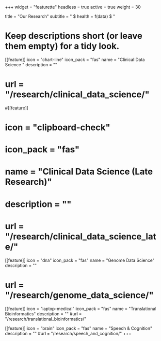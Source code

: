 +++
widget = "featurette"
headless = true
active = true
weight = 30

title = "Our Research"
subtitle = " $ health = f(data) $ "



# Keep descriptions short (or leave them empty) for a tidy look.
[[feature]]
  icon = "chart-line"
  icon_pack = "fas"
  name = "Clinical Data Science "
  description = ""
  # url = "/research/clinical_data_science/"

#[[feature]]
#  icon = "clipboard-check"
#  icon_pack = "fas"
#  name = "Clinical Data Science (Late Research)"
#  description = ""
  # url = "/research/clinical_data_science_late/"

[[feature]]
  icon = "dna"
  icon_pack = "fas"
  name = "Genome Data Science"
  description = ""
  # url = "/research/genome_data_science/"

[[feature]]
  icon = "laptop-medical"
  icon_pack = "fas"
  name = "Translational Bioinformatics"
  description = ""
  #url = "/research/translational_bioinformatics/"

[[feature]]
  icon = "brain"
  icon_pack = "fas"
  name = "Speech & Cognition"
  description = ""
  #url = "/research/speech_and_cognition/"
+++
